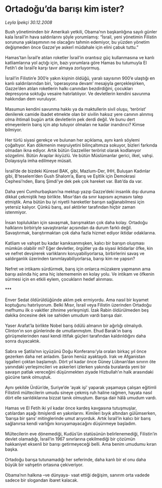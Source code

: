 # Ortadoğu’da barışı kim ister?

*Leyla İpekçi 30.12.2008*

<div class="taraf_structure_2col_1zq">
<div class="margen_n">



 <p>Bush yönetiminden bir Amerikalı yetkili, Obama’nın başkanlığına sayılı günler kala İsrail’in hava saldırılarını şöyle yorumlamış: “İsrail, yeni yönetimin Filistin sorununa yaklaşımının ne olacağını tahmin edemiyor, bu yüzden yönetim değişmeden önce Gazze’ye askerî müdahale için elini çabuk tuttu.” <br/><br/>Hamas’tan İsrail’e atılan roketler İsrail’in orantısız güç kullanmasına ve kanlı katliamlarına yol açtığı için, bazı yorumlara göre Hamas bu tutumuyla El Fetih’i de İsrail’e karşı tavır almaya zorluyormuş. <br/><br/>İsrail’in Filistin’e 300’e yakın kişinin öldüğü, yaralı sayısının 900’e ulaştığı en kanlı saldırılarından biri, ‘operasyona devam’ mesajıyla gerçekleşirken, Gazze’den atılan roketlerin halkı canından bezdirdiğini, çocukları depresyona soktuğu vesaire hatırlatılıyor. Ve devletlerin kendini savunma hakkından dem vuruluyor. <br/><br/>Masumun kendini savunma hakkı ya da maktullerin sivil oluşu, ‘terörist’ denilerek camide ibadet etmekte olan bir sivilin haksız yere canının alınmış olma ihtimali bugün artık devletlerin pek derdi değil. Ve bunu dert etmeyenlerin barış için atıp tutuyor olmaları ne kadar inandırıcı? Kimse bilmiyor. <br/><br/>Her türlü siyasi gerekçe ve bulunan her açıklama, aynı kanlı söylemi çoğaltıyor. Kan dökmenin meşruiyetini bilinçaltımıza sokuyor, bizleri farkında olmadan ikna ediyor. Artık bütün Gazzeliler terörist olarak kodlanıyor sözgelimi. Bütün Araplar ikiyüzlü. Ve bütün Müslümanlar gerici, ilkel, vahşi. Dolayısıyla imha edilmeye müsait. <br/><br/>İsrail’de de bizdeki Küresel BAK, gibi, Mazlum-Der, IHH, Buluşan Kadınlar gibi, B’teselem’den Gush Shalom’a, Barış ve Eşitlik için Demokrasi Cephesi’nden, Barış Şimdi’ye dek pek çok hareket var. Batı’da da var. <br/><br/>Daha yeni Cumhurbaşkanı’na mektup yazıp Gazze’deki insanlık dışı duruma dikkat çekmiştik hep birlikte. Mısır’dan da sınır kapısını açmasını talep etmiştik. Ama bütün bu iyi niyetli hareketler barışın sağlanabilmesi için yetersiz kalıyor. Çünkü barış, asıl aktörler tarafından hiçbir zaman istenmiyor. <br/><br/>İnsan toplulukları için savaşmak, barışmaktan çok daha kolay. Ortadoğu halklarını birbiriyle savaştıranlar açısından da durum farklı değil. Savaştırmak, barıştırmaktan çok daha fazla hizmet ediyor iktidar odaklarına. <br/><br/>Katliam ve vahşet bu kadar kanıksanmışken, kalıcı bir barışın oluşması mümkün olabilir mi? Eğer devletler, örgütler ya da siyasi iktidarlar öfke, kin ve nefret devşirerek varlıklarını koruyabiliyorlarsa, birbirlerini savaş ve saldırganlık üzerinden tanımlayabiliyorlarsa, barışı kim ne yapsın? <br/><br/>Nefret ve intikamı sürdürmek, barış için onlarca müzakere yapmanın ama barışı aslında hiç ama hiç istememenin en kolay yolu. Ve intikam ve öfkenin sürmesi için en etkili eylem, çocukların hedef alınması. <br/><br/>*** <br/><br/>Enver Sedat öldürüldüğünde aklım pek ermiyordu. Ama nasıl bir kıyamet koptuğunu hatırlıyorum. Belki Mısır, İsrail veya Filistin üzerinden Ortadoğu mefhumu ilk o vakitler zihnime yerleşmişti. İzak Rabin öldürülmeden beş dakika öncesine dek ise sahiden umudum vardı barışa dair. <br/><br/>Yaser Arafat’la birlikte Nobel barış ödülü almanın bir ağırlığı olmalıydı. Clinton’ın son günlerinde de umutlanmıştım. Ehud Barak’ın barış görüşmelerinden nasıl kendi ittifak güçleri tarafından kaldırıldığını daha sonra duyacaktık. <br/><br/>Sabra ve Şatila’nın içyüzünü Doğu Konferansı’yla oraları birkaç yıl önce gezerken daha net anladım. Şaron henüz ayaktaydı. Irak ve Afganistan işgalleri çoktan başlamıştı. Dört yıl kadar önce Güney Lübnan’dan sınırın öte yanındaki yerleşimcileri ve askerleri izlerken yakında buralarda yeni bir savaşın patlak vereceğini düşünmekten ziyade Hizbullah’ın halk arasındaki gücüne tanık olmuştuk. <br/><br/>Aynı şekilde Ürdün’de, Suriye’de ‘ayak işi’ yaparak yaşamaya çalışan eğitimli Filistinli mültecilerin umudu sineye çekmiş ruh haline rağmen, hayata nasıl dört elle sarıldıklarına bizzat tanık olmuştum. Barışa dair hâlâ umudum vardı. <br/><br/>Hamas ve El Fetih iki yıl kadar önce kardeş kavgasına tutuşmuşlar, çatılardan aşağı itmişlerdi en yakınlarını. Kimileri bıyık altından gülümserken, ‘barışa bir şans’ mitinglerinde umut arıyorduk. Artık İsrail’in kalıcı bir barış sağlanırsa kendi varlığını koruyamayacağını düşünmeye başladım. <br/><br/>Mültecilerin eve dönemediği, Kudüs’ün statüsünün belirlenemediği, Filistin’in devlet olamadığı, İsrail’in 1967 sınırlarına çekilmediği bir çözümün hakkaniyet eksenli bir barışı getirmeyeceği belli. Ama benim umudumu kıran başka. <br/><br/>Ortadoğu barışa tutunamadığı her seferinde, daha kanlı bir el onu daha büyük bir vahşetin ortasına çekiveriyor. <br/><br/>Obama’nın halkına –ve dünyaya- vaat ettiği değişim, sanırım orta vadede sadece bir slogandan ibaret kalacak.</p>

<br/>


<div id="taraf_not">
</div>

</div>


</div>
